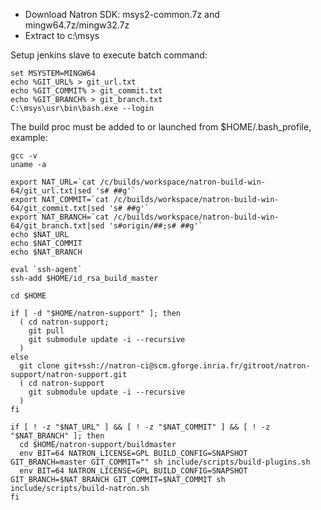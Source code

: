 
* Download Natron SDK: msys2-common.7z and mingw64.7z/mingw32.7z
* Extract to c:\msys

Setup jenkins slave to execute batch command:

```
set MSYSTEM=MINGW64
echo %GIT_URL% > git_url.txt
echo %GIT_COMMIT% > git_commit.txt
echo %GIT_BRANCH% > git_branch.txt
C:\msys\usr\bin\bash.exe --login
```

The build proc must be added to or launched from $HOME/.bash_profile, example:

```
gcc -v
uname -a

export NAT_URL=`cat /c/builds/workspace/natron-build-win-64/git_url.txt|sed 's# ##g'`
export NAT_COMMIT=`cat /c/builds/workspace/natron-build-win-64/git_commit.txt|sed 's# ##g'`
export NAT_BRANCH=`cat /c/builds/workspace/natron-build-win-64/git_branch.txt|sed 's#origin/##;s# ##g'`
echo $NAT_URL
echo $NAT_COMMIT
echo $NAT_BRANCH

eval `ssh-agent`
ssh-add $HOME/id_rsa_build_master

cd $HOME

if [ -d "$HOME/natron-support" ]; then
  ( cd natron-support;
    git pull
    git submodule update -i --recursive
  )
else
  git clone git+ssh://natron-ci@scm.gforge.inria.fr/gitroot/natron-support/natron-support.git
  ( cd natron-support
    git submodule update -i --recursive
  )
fi

if [ ! -z "$NAT_URL" ] && [ ! -z "$NAT_COMMIT" ] && [ ! -z "$NAT_BRANCH" ]; then
  cd $HOME/natron-support/buildmaster
  env BIT=64 NATRON_LICENSE=GPL BUILD_CONFIG=SNAPSHOT GIT_BRANCH=master GIT_COMMIT="" sh include/scripts/build-plugins.sh
  env BIT=64 NATRON_LICENSE=GPL BUILD_CONFIG=SNAPSHOT GIT_BRANCH=$NAT_BRANCH GIT_COMMIT=$NAT_COMMIT sh include/scripts/build-natron.sh
fi
```


